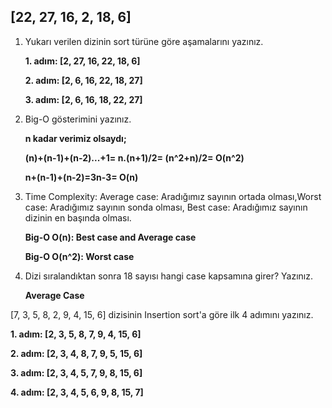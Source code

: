 ## [22, 27, 16, 2, 18, 6]

1. Yukarı verilen dizinin sort türüne göre aşamalarını yazınız.
    
    **1. adım: [2, 27, 16, 22, 18, 6]**

    **2. adım: [2, 6, 16, 22, 18, 27]**

    **3. adım: [2, 6, 16, 18, 22, 27]**

2. Big-O gösterimini yazınız.

    **n kadar verimiz olsaydı;**

    **(n)+(n-1)+(n-2)...+1= n.(n+1)/2= (n^2+n)/2= O(n^2)** 

    **n+(n-1)+(n-2)=3n-3= O(n)** 

3. Time Complexity: Average case: Aradığımız sayının ortada olması,Worst case: Aradığımız sayının sonda olması, Best case: Aradığımız sayının dizinin en başında olması.

    **Big-O O(n): Best case and Average case**
    
    **Big-O O(n^2): Worst case**
4. Dizi sıralandıktan sonra 18 sayısı hangi case kapsamına girer? Yazınız.

    **Average Case**


 [7, 3, 5, 8, 2, 9, 4, 15, 6] dizisinin Insertion sort'a göre ilk 4 adımını yazınız.

**1. adım: [2, 3, 5, 8, 7, 9, 4, 15, 6]**

**2. adım: [2, 3, 4, 8, 7, 9, 5, 15, 6]**

**3. adım: [2, 3, 4, 5, 7, 9, 8, 15, 6]**

**4. adım: [2, 3, 4, 5, 6, 9, 8, 15, 7]**
